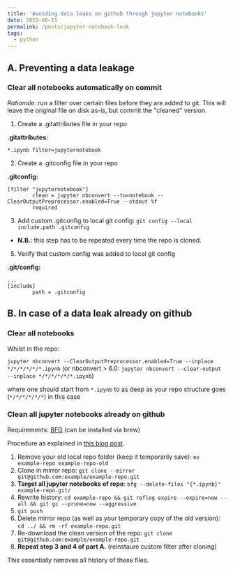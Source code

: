 ```yaml
---
title: 'Avoiding data leaks on github through jupyter notebooks'
date: 2022-06-15
permalink: /posts/jupyter-notebook-leak
tags:
  - python
---
```


## A. Preventing a data leakage
### Clear all notebooks automatically on commit

*Rationale*: run a filter over certain files before they are added to git. This will leave the original file on disk as-is, but commit the "cleaned" version.


1. Create a .gitattributes file in your repo

__.gitattributes:__
```
*.ipynb filter=jupyternotebook
```


2. Create a .gitconfig file in your repo

__.gitconfig:__
```
[filter "jupyternotebook"]
        clean = jupyter nbconvert --to=notebook --ClearOutputPreprocessor.enabled=True --stdout %f
        required
```

3. Add custom .gitconfig to local git config: `git config --local include.path .gitconfig`
- __N.B.__: this step has to be repeated every time the repo is cloned.

5. Verify that custom config was added to local git config

__.git/config:__
```
...
[include]
        path = .gitconfig
```


## B. In case of a data leak already on github
### Clear all notebooks
Whilst in the repo:

`jupyter nbconvert --ClearOutputPreprocessor.enabled=True --inplace */*/*/*/*/*.ipynb`
(or nbconvert > 6.0: `jupyter nbconvert --clear-output --inplace */*/*/*/*/*.ipynb`)

where one should start from `*.ipynb` to as deep as your repo structure goes (`*/*/*/*/*/*`) in this case 

### Clean all jupyter notebooks already on github

Requirements: [BFG](https://rtyley.github.io/bfg-repo-cleaner/) (can be installed via brew)

Procedure as explained in [this blog post](https://rtyley.github.io/bfg-repo-cleaner/).
1. Remove your old local repo folder (keep it temporarily save): `mv example-repo example-repo-old`
2. Clone in mirror repo: `git clone --mirror git@github.com:example/example-repo.git`
3. __Target all jupyter notebooks of repo__: `bfg --delete-files "{*.ipynb}" example-repo.git/`
4. Rewrite history: `cd example-repo && git reflog expire --expire=now --all && git gc --prune=now --aggressive`
5. `git push`
6. Delete mirror repo (as well as your temporary copy of the old version): `cd ../ && rm -rf example-repo.git`
7. Re-download the clean version of the repo: `git clone git@github.com:example/example-repo.git`
8. __Repeat step 3 and 4 of part A.__ (reinstaure custom filter after cloning)

This essentially removes all history of these files. 